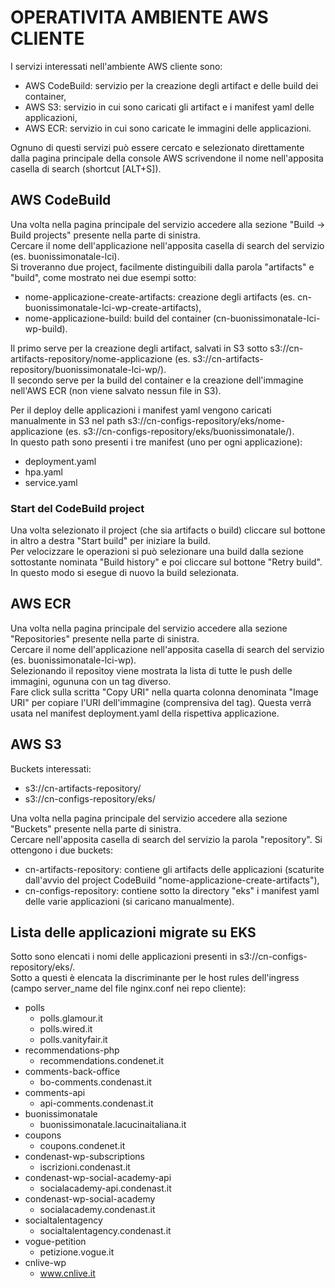 # OPERATIVITA AMBIENTE AWS CLIENTE

I servizi interessati nell'ambiente AWS cliente sono:  
- AWS CodeBuild: servizio per la creazione degli artifact e delle build dei container,  
- AWS S3: servizio in cui sono caricati gli artifact e i manifest yaml delle applicazioni,  
- AWS ECR: servizio in cui sono caricate le immagini delle applicazioni.  

Ognuno di questi servizi può essere cercato e selezionato direttamente dalla pagina principale della console AWS scrivendone il nome nell'apposita casella di search (shortcut [ALT+S]).  

## AWS CodeBuild
Una volta nella pagina principale del servizio accedere alla sezione "Build -> Build projects" presente nella parte di sinistra.  
Cercare il nome dell'applicazione nell'apposita casella di search del servizio (es. buonissimonatale-lci).  
Si troveranno due project, facilmente distinguibili dalla parola "artifacts" e "build", come mostrato nei due esempi sotto:  
- nome-applicazione-create-artifacts: creazione degli artifacts (es. cn-buonissimonatale-lci-wp-create-artifacts),  
- nome-applicazione-build: build del container (cn-buonissimonatale-lci-wp-build).  

Il primo serve per la creazione degli artifact, salvati in S3 sotto s3://cn-artifacts-repository/nome-applicazione (es. s3://cn-artifacts-repository/buonissimonatale-lci-wp/).  
Il secondo serve per la build del container e la creazione dell'immagine nell'AWS ECR (non viene salvato nessun file in S3).  

Per il deploy delle applicazioni i manifest yaml vengono caricati manualmente in S3 nel path s3://cn-configs-repository/eks/nome-applicazione (es. s3://cn-configs-repository/eks/buonissimonatale/).  
In questo path sono presenti i tre manifest (uno per ogni applicazione):  
- deployment.yaml  
- hpa.yaml  
- service.yaml  

### Start del CodeBuild project
Una volta selezionato il project (che sia artifacts o build) cliccare sul bottone in altro a destra "Start build" per iniziare la build.  
Per velocizzare le operazioni si può selezionare una build dalla sezione sottostante nominata "Build history" e poi cliccare sul bottone "Retry build".  
In questo modo si esegue di nuovo la build selezionata.  

## AWS ECR
Una volta nella pagina principale del servizio accedere alla sezione "Repositories" presente nella parte di sinistra.  
Cercare il nome dell'applicazione nell'apposita casella di search del servizio (es. buonissimonatale-lci-wp).  
Selezionando il repositoy viene mostrata la lista di tutte le push delle immagini, ogununa con un tag diverso.  
Fare click sulla scritta "Copy URI" nella quarta colonna denominata "Image URI" per copiare l'URI dell'immagine (comprensiva del tag). Questa verrà usata nel manifest deployment.yaml della rispettiva applicazione.  

## AWS S3

Buckets interessati:
- s3://cn-artifacts-repository/
- s3://cn-configs-repository/eks/

Una volta nella pagina principale del servizio accedere alla sezione "Buckets" presente nella parte di sinistra.  
Cercare nell'apposita casella di search del servizio la parola "repository".
Si ottengono i due buckets:  
- cn-artifacts-repository: contiene gli artifacts delle applicazioni (scaturite dall'avvio del project CodeBuild "nome-applicazione-create-artifacts"),  
- cn-configs-repository: contiene sotto la directory "eks" i manifest yaml delle varie applicazioni (si caricano manualmente).  

## Lista delle applicazioni migrate su EKS

Sotto sono elencati i nomi delle applicazioni presenti in s3://cn-configs-repository/eks/.  
Sotto a questi è elencata la discriminante per le host rules dell'ingress (campo server_name del file nginx.conf nei repo cliente):  

- polls  
  - polls.glamour.it  
  - polls.wired.it  
  - polls.vanityfair.it  
- recommendations-php  
  - recommendations.condenet.it  
- comments-back-office
  - bo-comments.condenast.it  
- comments-api
  - api-comments.condenast.it  
- buonissimonatale  
  - buonissimonatale.lacucinaitaliana.it  
- coupons  
  - coupons.condenet.it  
- condenast-wp-subscriptions  
  - iscrizioni.condenast.it 
- condenast-wp-social-academy-api  
  - socialacademy-api.condenast.it  
- condenast-wp-social-academy  
  - socialacademy.condenast.it  
- socialtalentagency
  - socialtalentagency.condenast.it  
- vogue-petition  
  - petizione.vogue.it  
- cnlive-wp
  - www.cnlive.it  
